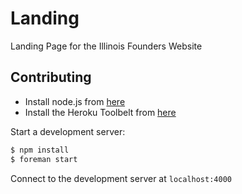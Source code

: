 Landing
=======

Landing Page for the Illinois Founders Website

## Contributing

* Install node.js from [here](http://nodejs.org)
* Install the Heroku Toolbelt from [here](http://toolbelt.heroku.com/)

Start a development server:

```sh
$ npm install
$ foreman start
```
Connect to the development server at `localhost:4000`